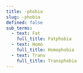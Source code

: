 ```yaml
---
title: -phobia
slug: -phobia
defined: false
sub_terms:
  - text: Fat
    full_title: Fatphobia
  - text: Homo
    full_title: Homophobia
  - text: Trans
    full_title: Transphobia
---
```


